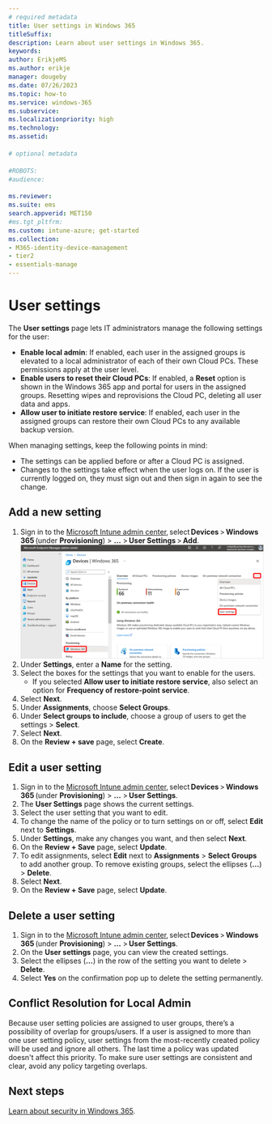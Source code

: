```yaml
---
# required metadata
title: User settings in Windows 365
titleSuffix:
description: Learn about user settings in Windows 365.
keywords:
author: ErikjeMS  
ms.author: erikje
manager: dougeby
ms.date: 07/26/2023
ms.topic: how-to
ms.service: windows-365
ms.subservice: 
ms.localizationpriority: high
ms.technology:
ms.assetid: 

# optional metadata

#ROBOTS:
#audience:

ms.reviewer: 
ms.suite: ems
search.appverid: MET150
#ms.tgt_pltfrm:
ms.custom: intune-azure; get-started
ms.collection:
- M365-identity-device-management
- tier2
- essentials-manage
---
```


# User settings

The **User settings** page lets IT administrators manage the following settings for the user:

- **Enable local admin**: If enabled, each user in the assigned groups is elevated to a local administrator of each of their own Cloud PCs. These permissions apply at the user level.
- **Enable users to reset their Cloud PCs**: If enabled, a **Reset** option is shown in the Windows 365 app and portal for users in the assigned groups. Resetting wipes and reprovisions the Cloud PC, deleting all user data and apps.
- **Allow user to initiate restore service**: If enabled, each user in the assigned groups can restore their own Cloud PCs to any available backup version.

When managing settings, keep the following points in mind:

- The settings can be applied before or after a Cloud PC is assigned.
- Changes to the settings take effect when the user logs on. If the user is currently logged on, they must sign out and then sign in again to see the change.

## Add a new setting

1. Sign in to the [Microsoft Intune admin center](https://go.microsoft.com/fwlink/?linkid=2109431), select **Devices** > **Windows 365** (under **Provisioning**) > **...** > **User Settings** > **Add**.
![Screenshot of add user setting](./media/assign-users-as-local-admin/user-settings.png)
2. Under **Settings**, enter a **Name** for the setting.
3. Select the boxes for the settings that you want to enable for the users.
    - If you selected **Allow user to initiate restore service**, also select an option for **Frequency of restore-point service**.
5. Select **Next**.  
6. Under **Assignments**, choose **Select Groups**.
7. Under **Select groups to include**, choose a group of users to get the settings > **Select**.  
8. Select **Next**.
9. On the **Review + save** page, select **Create**.  

## Edit a user setting

1. Sign in to the [Microsoft Intune admin center](https://go.microsoft.com/fwlink/?linkid=2109431), select **Devices** > **Windows 365** (under **Provisioning**) > **...**  > **User Settings**.
2. The **User Settings** page shows the current settings.  
3. Select the user setting that you want to edit.
5. To change the name of the policy or to turn settings on or off, select **Edit** next to **Settings**.
6. Under **Settings**, make any changes you want, and then select **Next**.  
7. On the **Review + Save** page, select **Update**.  
8. To edit assignments, select **Edit** next to **Assignments** > **Select Groups** to add another group. To remove existing groups, select the ellipses (**…**) > **Delete**.  
9. Select **Next**.  
10. On the **Review + Save** page, select **Update**.  

## Delete a user setting

1. Sign in to the [Microsoft Intune admin center](https://go.microsoft.com/fwlink/?linkid=2109431), select **Devices** > **Windows 365** (under **Provisioning**) > **...**  > **User Settings**.
2. On the **User settings** page, you can view the created settings.  
3. Select the ellipses (**…**) in the row of the setting you want to delete > **Delete**.
4. Select **Yes** on the confirmation pop up to delete the setting permanently.

## Conflict Resolution for Local Admin

Because user setting policies are assigned to user groups, there’s a possibility of overlap for groups/users. If a user is assigned to more than one user setting policy, user settings from the most-recently created policy will be used and ignore all others. The last time a policy was updated doesn't affect this priority. To make sure user settings are consistent and clear, avoid any policy targeting overlaps.

<!-- ########################## -->
## Next steps

[Learn about security in Windows 365](security-guidelines.md).
